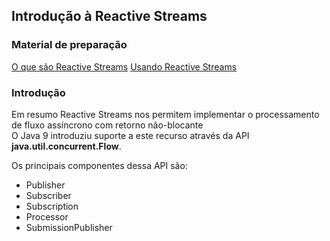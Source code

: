 ## Introdução à Reactive Streams

### Material de preparação
[O que são Reactive Streams](https://www.reactive-streams.org/)
[Usando Reactive Streams](https://www.journaldev.com/20723/java-9-reactive-streams)

### Introdução
Em resumo Reactive Streams nos permitem implementar o processamento de fluxo assíncrono com retorno não-blocante<br/>
O Java 9 introduziu suporte a este recurso através da API **java.util.concurrent.Flow**.

Os principais componentes dessa API são:
 * Publisher
 * Subscriber
 * Subscription
 * Processor
 * SubmissionPublisher 

